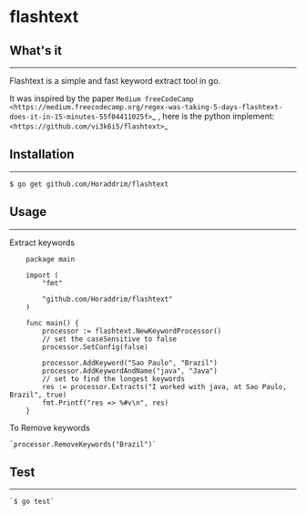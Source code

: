 
# flashtext




## What's it
------------
Flashtext is a simple and fast keyword extract tool in go.

It was inspired by the paper `Medium freeCodeCamp <https://medium.freecodecamp.org/regex-was-taking-5-days-flashtext-does-it-in-15-minutes-55f04411025f>`_
, here is the python implement:`<https://github.com/vi3k6i5/flashtext>`_



## Installation
------------

    $ go get github.com/Horaddrim/flashtext



## Usage
-----
Extract keywords
```
    package main

    import (
        "fmt"

        "github.com/Horaddrim/flashtext"
    )

    func main() {
        processor := flashtext.NewKeywordProcessor()
        // set the caseSensitive to false
        processor.SetConfig(false)

        processor.AddKeyword("Sao Paulo", "Brazil")
        processor.AddKeywordAndName("java", "Java")
        // set to find the longest keywords
        res := processor.Extracts("I worked with java, at Sao Paulo, Brazil", true)
        fmt.Printf("res => %#v\n", res)
    }
```

To Remove keywords

    `processor.RemoveKeywords("Brazil")`

## Test
----

    `$ go test`


